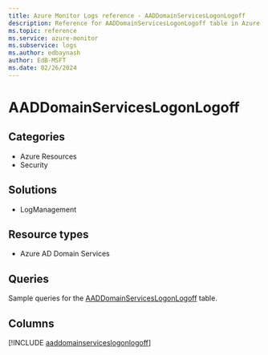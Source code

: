 ```yaml
---
title: Azure Monitor Logs reference - AADDomainServicesLogonLogoff
description: Reference for AADDomainServicesLogonLogoff table in Azure Monitor Logs.
ms.topic: reference
ms.service: azure-monitor
ms.subservice: logs
ms.author: edbaynash
author: EdB-MSFT
ms.date: 02/26/2024
---
```


# AADDomainServicesLogonLogoff




## Categories

- Azure Resources
- Security

## Solutions

- LogManagement

## Resource types

- Azure AD Domain Services

## Queries

 Sample queries for the [AADDomainServicesLogonLogoff](../queries/aaddomainserviceslogonlogoff.md) table.


## Columns
  
[!INCLUDE [aaddomainserviceslogonlogoff](.././tables/includes/aaddomainserviceslogonlogoff-include.md)]
